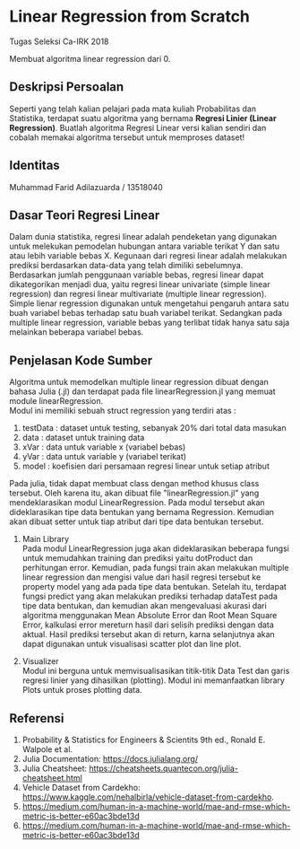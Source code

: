 # Linear Regression from Scratch
Tugas Seleksi Ca-IRK 2018

Membuat algoritma linear regression dari 0.

## Deskripsi Persoalan
Seperti yang telah kalian pelajari pada mata kuliah Probabilitas dan Statistika, terdapat suatu algoritma yang bernama <b>Regresi Linier (Linear Regression)</b>. Buatlah algoritma Regresi Linear versi kalian sendiri dan cobalah memakai algoritma tersebut untuk memproses dataset!

## Identitas
Muhammad Farid Adilazuarda / 13518040

## Dasar Teori Regresi Linear
Dalam dunia statistika, regresi linear adalah pendeketan yang digunakan untuk melekukan pemodelan hubungan antara variable terikat Y dan satu atau lebih variable bebas X. Kegunaan dari regresi linear adalah melakukan prediksi berdasarkan data-data yang telah dimiliki sebelumnya.<br> 
Berdasarkan jumlah penggunaan variable bebas, regresi linear dapat dikategorikan menjadi dua, yaitu regresi linear univariate (simple linear regression) dan regresi linear multivariate (multiple linear regression). Simple lienar regression digunakan untuk mengetahui pengaruh antara satu buah variabel bebas terhadap satu buah variabel terikat. Sedangkan pada multiple linear regression, variable bebas yang terlibat tidak hanya satu saja melainkan beberapa variabel bebas.

## Penjelasan Kode Sumber
Algoritma untuk memodelkan multiple linear regression dibuat dengan bahasa Julia (.jl) dan terdapat pada file linearRegression.jl yang memuat module linearRegression.<br>
Modul ini memiliki sebuah struct regression yang terdiri atas : <br>

1. testData : dataset untuk testing, sebanyak 20% dari total data masukan
2. data : dataset untuk training data
3. xVar : data untuk variable x (variabel bebas)
4. yVar : data untuk variable y (variabel terikat)
5. model : koefisien dari persamaan regresi linear untuk setiap atribut

Pada julia, tidak dapat membuat class dengan method khusus class tersebut. Oleh karena itu, akan dibuat file "linearRegression.jl" yang mendeklarasikan modul LinearRegression. Pada modul tersebut akan dideklarasikan tipe data bentukan yang bernama Regression. Kemudian akan dibuat setter untuk tiap atribut dari tipe data bentukan tersebut. 

1. Main Library<br>
   Pada modul LinearRegression juga akan dideklarasikan beberapa fungsi untuk memudahkan training dan prediksi yaitu dotProduct dan perhitungan error. Kemudian, pada fungsi train akan melakukan multiple linear regression dan mengisi value dari hasil regresi tersebut ke property model yang ada pada tipe data bentukan. Setelah itu, terdapat fungsi predict yang akan melakukan prediksi terhadap dataTest pada tipe data bentukan, dan kemudian akan mengevaluasi akurasi dari algoritma menggunakan Mean Absolute Error dan Root Mean Square Error, kalkulasi error mereturn hasil dari selisih prediksi dengan data aktual. Hasil prediksi tersebut akan di return, karna selanjutnya akan dapat digunakan untuk visualisasi scatter plot dan line plot. 

2. Visualizer<br>
   Modul ini berguna untuk memvisualisasikan titik-titik Data Test dan garis regresi linier yang dihasilkan (plotting). Modul ini memanfaatkan library Plots untuk proses plotting data.

## Referensi
1. Probability & Statistics for Engineers & Scientits 9th ed., Ronald E. Walpole et al.
2. Julia Documentation: https://docs.julialang.org/
3. Julia Cheatsheet: https://cheatsheets.quantecon.org/julia-cheatsheet.html
4.  Vehicle Dataset from Cardekho: https://www.kaggle.com/nehalbirla/vehicle-dataset-from-cardekho.
5. https://medium.com/human-in-a-machine-world/mae-and-rmse-which-metric-is-better-e60ac3bde13d
6. https://medium.com/human-in-a-machine-world/mae-and-rmse-which-metric-is-better-e60ac3bde13d